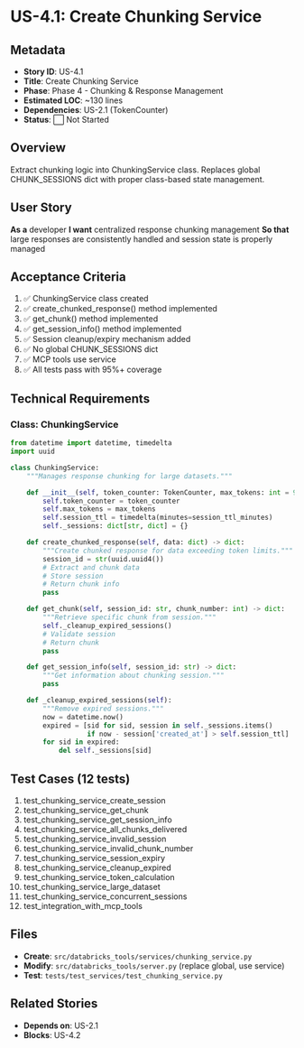 # US-4.1: Create Chunking Service

## Metadata
- **Story ID**: US-4.1
- **Title**: Create Chunking Service
- **Phase**: Phase 4 - Chunking & Response Management
- **Estimated LOC**: ~130 lines
- **Dependencies**: US-2.1 (TokenCounter)
- **Status**: ⬜ Not Started

## Overview
Extract chunking logic into ChunkingService class. Replaces global CHUNK_SESSIONS dict with proper class-based state management.

## User Story
**As a** developer
**I want** centralized response chunking management
**So that** large responses are consistently handled and session state is properly managed

## Acceptance Criteria
1. ✅ ChunkingService class created
2. ✅ create_chunked_response() method implemented
3. ✅ get_chunk() method implemented
4. ✅ get_session_info() method implemented
5. ✅ Session cleanup/expiry mechanism added
6. ✅ No global CHUNK_SESSIONS dict
7. ✅ MCP tools use service
8. ✅ All tests pass with 95%+ coverage

## Technical Requirements

### Class: ChunkingService

```python
from datetime import datetime, timedelta
import uuid

class ChunkingService:
    """Manages response chunking for large datasets."""

    def __init__(self, token_counter: TokenCounter, max_tokens: int = 9000, session_ttl_minutes: int = 60):
        self.token_counter = token_counter
        self.max_tokens = max_tokens
        self.session_ttl = timedelta(minutes=session_ttl_minutes)
        self._sessions: dict[str, dict] = {}

    def create_chunked_response(self, data: dict) -> dict:
        """Create chunked response for data exceeding token limits."""
        session_id = str(uuid.uuid4())
        # Extract and chunk data
        # Store session
        # Return chunk info
        pass

    def get_chunk(self, session_id: str, chunk_number: int) -> dict:
        """Retrieve specific chunk from session."""
        self._cleanup_expired_sessions()
        # Validate session
        # Return chunk
        pass

    def get_session_info(self, session_id: str) -> dict:
        """Get information about chunking session."""
        pass

    def _cleanup_expired_sessions(self):
        """Remove expired sessions."""
        now = datetime.now()
        expired = [sid for sid, session in self._sessions.items()
                   if now - session['created_at'] > self.session_ttl]
        for sid in expired:
            del self._sessions[sid]
```

## Test Cases (12 tests)
1. test_chunking_service_create_session
2. test_chunking_service_get_chunk
3. test_chunking_service_get_session_info
4. test_chunking_service_all_chunks_delivered
5. test_chunking_service_invalid_session
6. test_chunking_service_invalid_chunk_number
7. test_chunking_service_session_expiry
8. test_chunking_service_cleanup_expired
9. test_chunking_service_token_calculation
10. test_chunking_service_large_dataset
11. test_chunking_service_concurrent_sessions
12. test_integration_with_mcp_tools

## Files
- **Create**: `src/databricks_tools/services/chunking_service.py`
- **Modify**: `src/databricks_tools/server.py` (replace global, use service)
- **Test**: `tests/test_services/test_chunking_service.py`

## Related Stories
- **Depends on**: US-2.1
- **Blocks**: US-4.2
